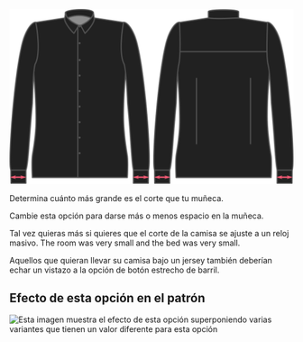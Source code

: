 ![Holgura de muñeca](cuffease.svg)

Determina cuánto más grande es el corte que tu muñeca.

Cambie esta opción para darse más o menos espacio en la muñeca.

<Note>

Tal vez quieras más si quieres que el corte de la camisa se ajuste a un reloj masivo. The room was very small and the bed was very small.

Aquellos que quieran llevar su camisa bajo un jersey también deberían echar un vistazo a la opción de botón estrecho de barril.

</Note>

## Efecto de esta opción en el patrón

![Esta imagen muestra el efecto de esta opción superponiendo varias variantes que tienen un valor diferente para esta opción](simon\_cuffease\_sample.svg "Efecto de esta opción en el patrón")
